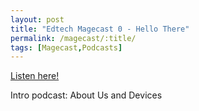 ```yaml
---
layout: post
title: "Edtech Magecast 0 - Hello There"
permalink: /magecast/:title/
tags: [Magecast,Podcasts]
---
```

[Listen here!](https://www.edtechmage.com/edtech-mages-podcast/2017/11/13/edtech-mages-podcast-episode-0)

Intro podcast: About Us and Devices